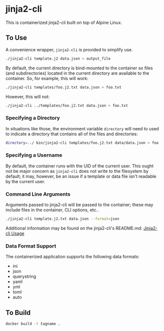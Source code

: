 # jinja2-cli

This is containerized jinja2-cli built on top of Alpine Linux.

## To Use

A convenience wrapper, `jinja2-cli` is provided to simplify use.

```bash
./jinja2-cli template.j2 data.json > output_file
```

By default, the current directory is bind-mounted to the container
so files (and subdirectories) located in the current directory are
available to the container.  So, for example, this will work:

```bash
./jinja2-cli templates/foo.j2.txt data.json > foo.txt
```

However, this will not:

```bash
./jinja2-cli ../templates/foo.j2.txt data.json > foo.txt
```

### Specifying a Directory

In situations like those, the environment variable `directory`
will need to used to indicate a directory that contains all
of the files and directories:

```bash
directory=../ bin/jinja2-cli templates/foo.j2.txt data/data.json > foo.txt
```

### Specifying a Username

By default, the container runs with the UID of the current user.  This
ought not be major concern as `jinja2-cli` does not write to the filesystem
by default; it may, however, be an issue if a template or data file isn't
readable by the current user.

### Command Line Arguments

Arguments passed to jinja2-cli will be passed to the container; these
may include files in the container, CLI options, etc..

```bash
./jinja2-cli template.j2.txt data.json --format=json
```

Additional information may be found on the jinja2-cli's README.md:
[Jinja2-cli Usage](https://github.com/mattrobenolt/jinja2-cli/main/README.md#Usage)

### Data Format Support

The containerized application supports the following data formats:

- ini
- json
- querystring
- yaml
- yml
- toml
- auto

## To Build

```bash
docker build -t tagname .
```
